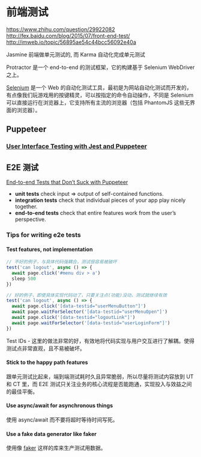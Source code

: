 # 前端测试

https://www.zhihu.com/question/29922082  
http://fex.baidu.com/blog/2015/07/front-end-test/  
http://imweb.io/topic/56895ae54c44bcc56092e40a

Jasmine 前端做单元测试的, 而 Karma 自动化完成单元测试

Protractor 是一个 end-to-end 的测试框架，它的构建基于 Selenium WebDriver 之上。

[Selenium](https://github.com/SeleniumHQ/selenium) 是一个 Web 的自动化测试工具，最初是为网站自动化测试而开发的，有点像我们玩游戏用的按键精灵，可以按指定的命令自动操作，不同是 Selenium 可以直接运行在浏览器上，它支持所有主流的浏览器（包括 PhantomJS 这些无界面的浏览器）。




## Puppeteer

### [User Interface Testing with Jest and Puppeteer](https://www.valentinog.com/blog/ui-testing-jest-puppetteer/)


## E2E 测试

[End-to-end Tests that Don’t Suck with Puppeteer](https://ropig.com/blog/end-end-tests-dont-suck-puppeteer/)

* **unit tests** check input => output of self-contained functions.
* **integration tests** check that individual pieces of your app play nicely together.
* **end-to-end tests** check that entire features work from the user’s perspective.

### Tips for writing e2e tests

#### Test features, not implementation

```js
// 不好的例子，与具体代码强耦合，测试很容易被破坏
test('can logout', async () => {
  await page.click('#menu div > a')
  sleep 500
})

// 好的例子，即使具体实现代码动了，只要关注点(功能)没动，测试就继续有效
test('can logout', async () => {
  await page.click('[data-testid="userMenuButton"]')
  await page.waitForSelector('[data-testid="userMenuOpen"]')
  await page.click('[data-testid="logoutLink"]')
  await page.waitForSelector('[data-testid="userLoginForm"]')
})
```

Test IDs - 这里的做法非常的好，有效地将代码实现与用户交互进行了解耦。使得测试点非常直观，且不易被破坏。

#### Stick to the happy path features

跟单元测试比起来，端到端测试耗时久且异常脆弱，所以尽量将测试内容放到 UT 和 CT 里，而 E2E 测试只关注业务的核心流程是否能跑通，实现投入与效益之间的最佳平衡。

#### Use async/await for asynchronous things

使用 async/await 而不要将超时等待时间写死。

#### Use a fake data generator like faker

使用像 [faker](https://www.npmjs.com/package/faker) 这样的库来生产测试用数据。
